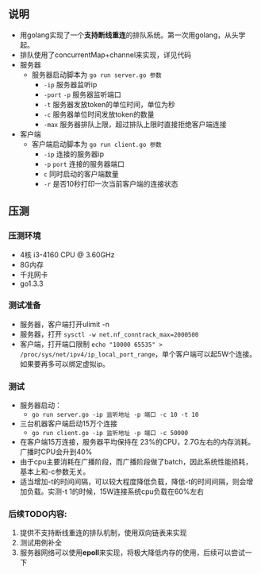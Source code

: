 ## 说明
- 用golang实现了一个**支持断线重连**的排队系统。第一次用golang，从头学起。
- 排队使用了concurrentMap+channel来实现，详见代码
- 服务器
    - 服务器启动脚本为 `go run server.go 参数`
        - `-ip` 服务器监听ip
        - `-port` `-p` 服务器监听端口
        - `-t`  服务器发放token的单位时间，单位为秒
        - `-c`  服务器单位时间发放token的数量
        - `-max`  服务器排队上限，超过排队上限时直接拒绝客户端连接
- 客户端
    - 客户端启动脚本为 `go run client.go 参数`
        - `-ip`  连接的服务器ip
        - `-p`  `port` 连接的服务器端口
        - `c`   同时启动的客户端数量
        - `-r`  是否10秒打印一次当前客户端的连接状态


## 压测
### 压测环境
- 4核 i3-4160 CPU @ 3.60GHz
- 8G内存
- 千兆网卡
- go1.3.3

### 测试准备
- 服务器，客户端打开ulimit -n
- 服务器，打开 `sysctl -w net.nf_conntrack_max=2000500`
- 客户端，打开端口限制 `echo "10000 65535" > /proc/sys/net/ipv4/ip_local_port_range`，单个客户端可以起5W个连接。如果要再多可以绑定虚拟ip。


### 测试
- 服务器启动：
    - `go run server.go -ip 监听地址 -p 端口 -c 10 -t 10`
- 三台机器客户端启动15万个连接
    - `go run client.go -ip 监听地址 -p 端口 -c 50000`
- 在客户端15万连接，服务器平均保持在 23%的CPU，2.7G左右的内存消耗。广播时CPU会升到40%
- 由于cpu主要消耗在广播阶段，而广播阶段做了batch，因此系统性能损耗，基本上和-c参数无关。
- 适当增加-t的时间间隔，可以较大程度降低负载，降低-t的时间间隔，则会增加负载。实测-t 1的时候，15W连接系统cpu负载在60%左右



### 后续TODO内容:
1. 提供不支持断线重连的排队机制，使用双向链表来实现
2. 测试用例补全
3. 服务器网络可以使用**epoll**来实现，将极大降低内存的使用，后续可以尝试一下
